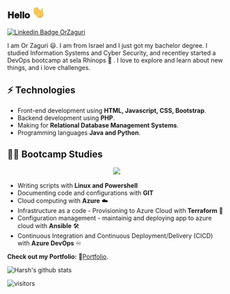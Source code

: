<h2> 𝐇𝐞𝐥𝐥𝐨 <img src="https://raw.githubusercontent.com/ABSphreak/ABSphreak/master/gifs/Hi.gif" width="30px"></h2>

[![Linkedin Badge](https://i.stack.imgur.com/gVE0j.png) OrZaguri](https://www.linkedin.com/in/or-zaguri-0b3629171/)


I am Or Zaguri 😃. I am from Israel and I just got my bachelor degree. I studied Information Systems and Cyber Security, and recentley started a DevOps bootcamp at sela Rhinops  :rhinoceros:	. I love to explore and learn about new things, and i love challenges.
## ⚡ Technologies
- Front-end development using **HTML, Javascript, CSS, Bootstrap**.
- Backend development using **PHP**.
- Making for **Relational Database Management Systems**.
- Programming languages **Java and Python**.

## :technologist:	Bootcamp Studies 
<p align='center'>
<img src="https://img.shields.io/badge/Linux-FCC624?style=for-the-badge&logo=linux&logoColor=black" />

- Writing scripts with **Linux and Powershell** 
- Documenting code and configurations with **GIT**
- Cloud computing with **Azure** :cloud:	
- Infrastructure as a code - Provisioning to Azure Cloud with **Terraform** :rocket:	
- Configuration management - maintainig and deploying app to azure cloud with **Ansible** :hammer_and_wrench:	
- Continuous Integration and Continuous Deployment/Delivery (CICD) with **Azure DevOps** :infinity:	
                                                          
**Check out my Portfolio:** 🎯[Portfolio](https://harshkumarkhatri.github.io/Portfolio-Site/index.html).

![Harsh's github stats](https://github-readme-stats.vercel.app/api?username=ozzy045&hide=["issues"]&show_icons=true)

![visitors](https://visitor-badge.glitch.me/badge?page_id=ozzy045.ozzy045)


